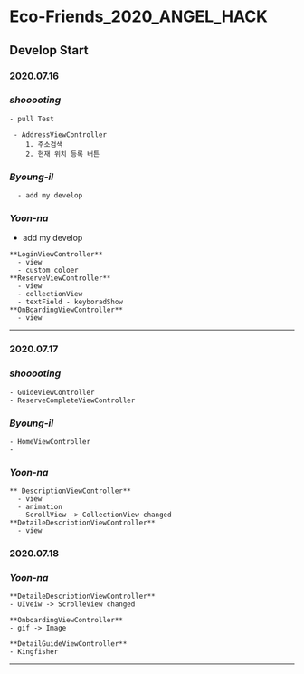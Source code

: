# Eco-Friends_2020_ANGEL_HACK

## Develop Start

### 2020.07.16

### *shooooting*
    - pull Test

     - AddressViewController
        1. 주소검색
        2. 현재 위치 등록 버튼

### *Byoung-il* 
	  - add my develop

### *Yoon-na*
   - add my develop

    **LoginViewController**
      - view 
      - custom coloer
    **ReserveViewController**
      - view
      - collectionView 
      - textField - keyboradShow
    **OnBoardingViewController**
      - view
   
****

### 2020.07.17

### *shooooting*
    - GuideViewController
    - ReserveCompleteViewController

### *Byoung-il* 
    - HomeViewController
    - 

### *Yoon-na*
    ** DescriptionViewController**
      - view
      - animation
      - ScrollView -> CollectionView changed
    **DetaileDescriotionViewController**
      - view

### 2020.07.18

### *Yoon-na*

    **DetaileDescriotionViewController**
    - UIVeiw -> ScrolleView changed
      
    **OnboardingViewController**
    - gif -> Image 
    
    **DetailGuideViewController**
    - Kingfisher
 
****

